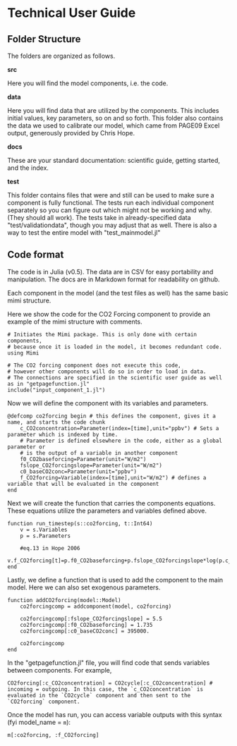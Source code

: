 # Technical User Guide

## Folder Structure

The folders are organized as follows.

**src**

Here you will find the model components, i.e. the code.

**data**

Here you will find data that are utilized by the components. This includes initial values, key parameters, so on and so forth. This folder also contains the data we used to calibrate our model, which came from PAGE09 Excel output, generously provided by Chris Hope.

**docs**

These are your standard documentation: scientific guide, getting started, and the index.

**test**

This folder contains files that were and still can be used to make sure a component is fully functional. The tests run each individual component separately so you can figure out which might not be working and why. (They should all work). The tests take in already-specified data "test/validationdata", though you may adjust that as well. There is also a way to test the entire model with "test_mainmodel.jl"

## Code format

The code is in Julia (v0.5).
The data are in CSV for easy portability and manipulation.
The docs are in Markdown format for readability on github.

Each component in the model (and the test files as well) has the same basic mimi structure.

Here we show the code for the CO2 Forcing component to provide an example of the mimi structure with comments.

```
# Initiates the Mimi package. This is only done with certain components,
# because once it is loaded in the model, it becomes redundant code.
using Mimi

# The CO2 forcing component does not execute this code,
# however other components will do so in order to load in data.
# The connections are specified in the scientific user guide as well as in "getpagefunction.jl"
include("input_component_1.jl")
```
Now we will define the component with its variables and parameters.

```
@defcomp co2forcing begin # this defines the component, gives it a name, and starts the code chunk
    c_CO2concentration=Parameter(index=[time],unit="ppbv") # Sets a parameter which is indexed by time.
    # Parameter is defined elsewhere in the code, either as a global parameter or
    # is the output of a variable in another component
    f0_CO2baseforcing=Parameter(unit="W/m2")
    fslope_CO2forcingslope=Parameter(unit="W/m2")
    c0_baseCO2conc=Parameter(unit="ppbv")
    f_CO2forcing=Variable(index=[time],unit="W/m2") # defines a variable that will be evaluated in the component
end
```
Next we will create the function that carries the components equations. These equations utilize the parameters and variables defined above.

```
function run_timestep(s::co2forcing, t::Int64)
    v = s.Variables
    p = s.Parameters

    #eq.13 in Hope 2006
    v.f_CO2forcing[t]=p.f0_CO2baseforcing+p.fslope_CO2forcingslope*log(p.c_CO2concentration[t]/p.c0_baseCO2conc)
end
```
Lastly, we define a function that is used to add the component to the main model. Here we can also set exogenous parameters.

```
function addCO2forcing(model::Model)
    co2forcingcomp = addcomponent(model, co2forcing)

    co2forcingcomp[:fslope_CO2forcingslope] = 5.5
    co2forcingcomp[:f0_CO2baseforcing] = 1.735
    co2forcingcomp[:c0_baseCO2conc] = 395000.

    co2forcingcomp
end
```

In the "getpagefunction.jl" file, you will find code that sends variables between components. For example,

```
CO2forcing[:c_CO2concentration] = CO2cycle[:c_CO2concentration] # incoming = outgoing. In this case, the `c_CO2concentration` is evaluated in the `CO2cycle` component and then sent to the `CO2forcing` component.
```

Once the model has run, you can access variable outputs with this syntax (fyi model_name = `m`):

```
m[:co2forcing, :f_CO2forcing]
```
